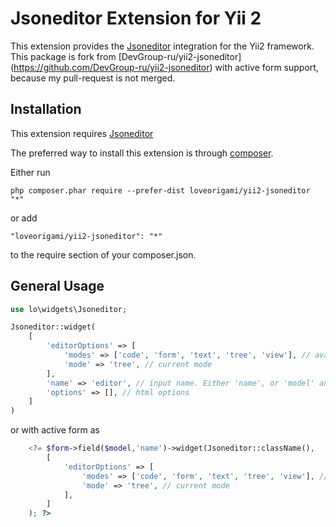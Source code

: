 Jsoneditor Extension for Yii 2
==============================

This extension provides the [Jsoneditor](http://jsoneditoronline.org/) integration for the Yii2 framework.
This package is fork from [DevGroup-ru/yii2-jsoneditor] (https://github.com/DevGroup-ru/yii2-jsoneditor) with active form support, because my pull-request is not merged.


Installation
------------

This extension requires [Jsoneditor](https://github.com/josdejong/jsoneditor/)

The preferred way to install this extension is through [composer](http://getcomposer.org/download/).

Either run

```
php composer.phar require --prefer-dist loveorigami/yii2-jsoneditor "*"
```

or add

```
"loveorigami/yii2-jsoneditor": "*"
```

to the require section of your composer.json.


General Usage
-------------

```php
use lo\widgets\Jsoneditor;

Jsoneditor::widget(
    [
        'editorOptions' => [
            'modes' => ['code', 'form', 'text', 'tree', 'view'], // available modes
            'mode' => 'tree', // current mode
        ],
        'name' => 'editor', // input name. Either 'name', or 'model' and 'attribute' properties must be specified.
        'options' => [], // html options
    ]
)
```
or with active form as

```php
    <?= $form->field($model,'name')->widget(Jsoneditor::className(),
        [
            'editorOptions' => [
				'modes' => ['code', 'form', 'text', 'tree', 'view'], // available modes
				'mode' => 'tree', // current mode
            ],
        ]
    ); ?>
```
